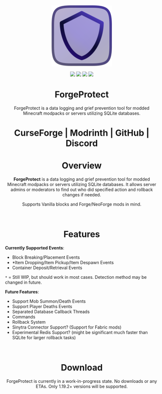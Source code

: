 <p align="center">
  <img width="200" height="200" src="https://raw.githubusercontent.com/DenisMasterHerobrine/ForgeProtect/1b5540c7dc64135f3debdf9c531e298e671ae911/assets/forgeprotect-icon.png">
</p>
  
<p align="center">
  <img src="https://cf.way2muchnoise.eu/ForgeProtect.svg"> <img src="https://cf.way2muchnoise.eu/ForgeProtect.svg"> <img src="https://img.shields.io/github/license/DenisMasterHerobrine/ForgeProtect"> <img src="https://img.shields.io/github/issues/denismasterherobrine/ForgeProtect">
</p>

<h1 align="center"><strong>ForgeProtect</strong></h1>

<div align="center">ForgeProtect is a data logging and grief prevention tool for modded Minecraft modpacks or servers utilizing SQLite databases.</div>

<h1 align="center">CurseForge | Modrinth | GitHub | Discord</h1>

<h1 align="center">Overview</h1>

<p align="center"><b>ForgeProtect</b> is a data logging and grief prevention tool for modded Minecraft modpacks or servers utilizing SQLite databases. It allows server admins or moderators to find out who did specified action and rollback changes if needed. </p>
<p align="center">Supports Vanilla blocks and Forge/NeoForge mods in mind. </p>

<h1 align="center"><br />Features</h1>

**Currently Supported Events**:
- Block Breaking/Placement Events
- *Item Dropping/Item Pickup/Item Despawn Events
- Container Deposit/Retrieval Events

`*` = Still WIP, but should work in most cases. Detection method may be changed in future.

**Future Features**:
- Support Mob Summon/Death Events
- Support Player Deaths Events
- Separated Database Callback Threads
- Commands
- Rollback System
- Sinytra Connector Support? (Support for Fabric mods)
- Experimental Redis Support? (might be significant much faster than SQLite for larger rollback tasks)

<h1 align="center"><br />Download</h1>

<p align="center">ForgeProtect is currently in a work-in-progress state. No downloads or any ETAs. Only 1.19.2+ versions will be supported.</p>
